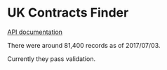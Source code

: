 # UK Contracts Finder

[API documentation](https://www.gov.uk/government/publications/open-contracting)

There were around 81,400 records as of 2017/07/03.

Currently they pass validation.
